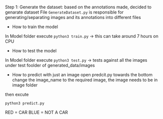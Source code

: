 Step 1: Generate the dataset:
	based on the annotations made, decided to genarate dataset 
	File `GenerateDataset.py` is responsible for generating/separating images and its annotations into different files

* How to train the model

In Model folder
execute
`python3 train.py` -> this can take around 7 hours on CPU

* How to test the model

In Model folder execute
`python3 test.py` -> tests against all the images under test foolder of generated_data/images


* How to predict with just an image
open predcit.py towards the bottom change the image_name to the required image, the image needs to be in image folder

then excute

`python3 predict.py`

RED = CAR 
BLUE = NOT A CAR

